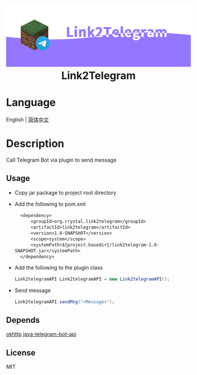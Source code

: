<h1 align="center">
    <img width="600" src="https://raw.githubusercontent.com/Crystal-Moling/link2telegram/master/Banner.png"/><br>
	Link2Telegram
</h1>

# Language
English | [简体中文](https://github.com/Crystal-Moling/link2telegram/blob/master/README-ZH.md)

# Description
Call Telegram Bot via plugin to send message

## Usage
* Copy jar package to project root directory
* Add the following to pom.xml

        <dependency>
            <groupId>org.crystal.link2telegram</groupId>
            <artifactId>link2telegram</artifactId>
            <version>1.0-SNAPSHOT</version>
            <scope>system</scope>
            <systemPath>${project.basedir}/link2telegram-1.0-SNAPSHOT.jar</systemPath>
        </dependency>
* Add the following to the plugin class
  ```java
  Link2telegramAPI Link2telegramAPI = new Link2telegramAPI();
  ```
* Send message
  ```java
  Link2telegramAPI.sendMsg("<Message>");
  ```
## Depends

[okhttp](https://github.com/square/okhttp)
[java-telegram-bot-api](https://github.com/pengrad/java-telegram-bot-api)

## License
MIT
